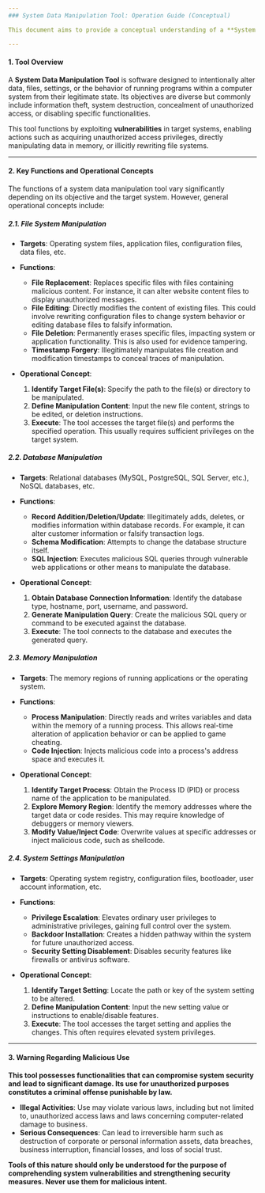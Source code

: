 ```yaml
---
### System Data Manipulation Tool: Operation Guide (Conceptual)

This document aims to provide a conceptual understanding of a **System Data Manipulation Tool**. Please be aware that tools of this nature can exploit system vulnerabilities and are often used for malicious purposes.

---
```


#### 1. Tool Overview

A **System Data Manipulation Tool** is software designed to intentionally alter data, files, settings, or the behavior of running programs within a computer system from their legitimate state. Its objectives are diverse but commonly include information theft, system destruction, concealment of unauthorized access, or disabling specific functionalities.

This tool functions by exploiting **vulnerabilities** in target systems, enabling actions such as acquiring unauthorized access privileges, directly manipulating data in memory, or illicitly rewriting file systems.

---

#### 2. Key Functions and Operational Concepts

The functions of a system data manipulation tool vary significantly depending on its objective and the target system. However, general operational concepts include:

##### 2.1. File System Manipulation

* **Targets**: Operating system files, application files, configuration files, data files, etc.
* **Functions**:
    * **File Replacement**: Replaces specific files with files containing malicious content. For instance, it can alter website content files to display unauthorized messages.
    * **File Editing**: Directly modifies the content of existing files. This could involve rewriting configuration files to change system behavior or editing database files to falsify information.
    * **File Deletion**: Permanently erases specific files, impacting system or application functionality. This is also used for evidence tampering.
    * **Timestamp Forgery**: Illegitimately manipulates file creation and modification timestamps to conceal traces of manipulation.

* **Operational Concept**:
    1.  **Identify Target File(s)**: Specify the path to the file(s) or directory to be manipulated.
    2.  **Define Manipulation Content**: Input the new file content, strings to be edited, or deletion instructions.
    3.  **Execute**: The tool accesses the target file(s) and performs the specified operation. This usually requires sufficient privileges on the target system.

##### 2.2. Database Manipulation

* **Targets**: Relational databases (MySQL, PostgreSQL, SQL Server, etc.), NoSQL databases, etc.
* **Functions**:
    * **Record Addition/Deletion/Update**: Illegitimately adds, deletes, or modifies information within database records. For example, it can alter customer information or falsify transaction logs.
    * **Schema Modification**: Attempts to change the database structure itself.
    * **SQL Injection**: Executes malicious SQL queries through vulnerable web applications or other means to manipulate the database.

* **Operational Concept**:
    1.  **Obtain Database Connection Information**: Identify the database type, hostname, port, username, and password.
    2.  **Generate Manipulation Query**: Create the malicious SQL query or command to be executed against the database.
    3.  **Execute**: The tool connects to the database and executes the generated query.

##### 2.3. Memory Manipulation

* **Targets**: The memory regions of running applications or the operating system.
* **Functions**:
    * **Process Manipulation**: Directly reads and writes variables and data within the memory of a running process. This allows real-time alteration of application behavior or can be applied to game cheating.
    * **Code Injection**: Injects malicious code into a process's address space and executes it.

* **Operational Concept**:
    1.  **Identify Target Process**: Obtain the Process ID (PID) or process name of the application to be manipulated.
    2.  **Explore Memory Region**: Identify the memory addresses where the target data or code resides. This may require knowledge of debuggers or memory viewers.
    3.  **Modify Value/Inject Code**: Overwrite values at specific addresses or inject malicious code, such as shellcode.

##### 2.4. System Settings Manipulation

* **Targets**: Operating system registry, configuration files, bootloader, user account information, etc.
* **Functions**:
    * **Privilege Escalation**: Elevates ordinary user privileges to administrative privileges, gaining full control over the system.
    * **Backdoor Installation**: Creates a hidden pathway within the system for future unauthorized access.
    * **Security Setting Disablement**: Disables security features like firewalls or antivirus software.

* **Operational Concept**:
    1.  **Identify Target Setting**: Locate the path or key of the system setting to be altered.
    2.  **Define Manipulation Content**: Input the new setting value or instructions to enable/disable features.
    3.  **Execute**: The tool accesses the target setting and applies the changes. This often requires elevated system privileges.

---

#### 3. Warning Regarding Malicious Use

**This tool possesses functionalities that can compromise system security and lead to significant damage. Its use for unauthorized purposes constitutes a criminal offense punishable by law.**

* **Illegal Activities**: Use may violate various laws, including but not limited to, unauthorized access laws and laws concerning computer-related damage to business.
* **Serious Consequences**: Can lead to irreversible harm such as destruction of corporate or personal information assets, data breaches, business interruption, financial losses, and loss of social trust.

**Tools of this nature should only be understood for the purpose of comprehending system vulnerabilities and strengthening security measures. Never use them for malicious intent.**
